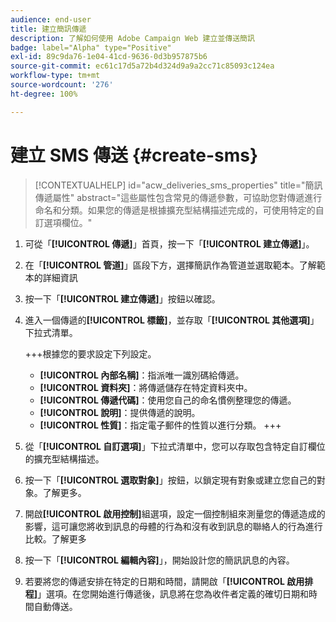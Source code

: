 ```yaml
---
audience: end-user
title: 建立簡訊傳遞
description: 了解如何使用 Adobe Campaign Web 建立並傳送簡訊
badge: label="Alpha" type="Positive"
exl-id: 89c9da76-1e04-41cd-9636-0d3b957875b6
source-git-commit: ec61c17d5a72b4d324d9a9a2cc71c85093c124ea
workflow-type: tm+mt
source-wordcount: '276'
ht-degree: 100%

---
```


# 建立 SMS 傳送 {#create-sms}

>[!CONTEXTUALHELP]
>id="acw_deliveries_sms_properties"
>title="簡訊傳遞屬性"
>abstract="這些屬性包含常見的傳遞參數，可協助您對傳遞進行命名和分類。如果您的傳遞是根據擴充型結構描述完成的，可使用特定的自訂選項欄位。"

1. 可從「**[!UICONTROL 傳遞]**」首頁，按一下「**[!UICONTROL 建立傳遞]**」。

1. 在「**[!UICONTROL 管道]**」區段下方，選擇簡訊作為管道並選取範本。了解範本的詳細資訊

1. 按一下「**[!UICONTROL 建立傳遞]**」按鈕以確認。

1. 進入一個傳遞的&#x200B;**[!UICONTROL 標籤]**，並存取「**[!UICONTROL 其他選項]**」下拉式清單。

   +++根據您的要求設定下列設定。
   * **[!UICONTROL 內部名稱]**：指派唯一識別碼給傳遞。
   * **[!UICONTROL 資料夾]**：將傳遞儲存在特定資料夾中。
   * **[!UICONTROL 傳遞代碼]**：使用您自己的命名慣例整理您的傳遞。
   * **[!UICONTROL 說明]**：提供傳遞的說明。
   * **[!UICONTROL 性質]**：指定電子郵件的性質以進行分類。
+++

1. 從「**[!UICONTROL 自訂選項]**」下拉式清單中，您可以存取包含特定自訂欄位的擴充型結構描述。

1. 按一下「**[!UICONTROL 選取對象]**」按鈕，以鎖定現有對象或建立您自己的對象。了解更多。

1. 開啟&#x200B;**[!UICONTROL 啟用控制]**&#x200B;組選項，設定一個控制組來測量您的傳遞造成的影響，這可讓您將收到訊息的母體的行為和沒有收到訊息的聯絡人的行為進行比較。了解更多

1. 按一下「**[!UICONTROL 編輯內容]**」，開始設計您的簡訊訊息的內容。

1. 若要將您的傳遞安排在特定的日期和時間，請開啟「**[!UICONTROL 啟用排程]**」選項。在您開始進行傳遞後，訊息將在您為收件者定義的確切日期和時間自動傳送。
